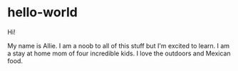 # hello-world

Hi!

My name is Allie.  I am a noob to all of this stuff but I'm excited to learn.
I am a stay at home mom of four incredible kids.  I love the outdoors and Mexican food.
